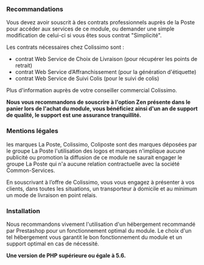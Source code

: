 ### Recommandations

Vous devez avoir souscrit à des contrats professionnels auprès de la Poste pour accéder aux services de ce module,
ou demander une simple modification de celui-ci si vous êtes sous contrat "Simplicité".
 
Les contrats nécessaires chez Colissimo sont :

* contrat Web Service de Choix de Livraison (pour récupérer les points de retrait)
* contrat Web Service d’Affranchissement (pour la génération d'étiquette)
* contrat Web Service de Suivi Colis (pour le suivi de colis)

Plus d'information auprès de votre conseiller commercial Colissimo.
 
**Nous vous recommandons de souscrire à l'option Zen présente dans le panier lors de l'achat du module, vous bénéficiez
ainsi d'un an de support de qualité, le support est une assurance tranquillité.**
 
### Mentions légales
  
les marques La Poste, Colissimo, Coliposte sont des marques déposées par le groupe La Poste l'utilisation des logos et
marques n'implique aucune publicité ou promotion la diffusion de ce module ne saurait engager le groupe La Poste qui n'a
aucune relation contractuelle avec la société Common-Services.

En souscrivant à l’offre de Colissimo, vous vous engagez à présenter à vos clients, dans toutes les situations,
un transporteur à domicile et au minimum un mode de livraison en point relais. 

### Installation

Nous recommandons vivement l'utilisation d'un hébergement recommandé par Prestashop pour un fonctionnement optimal du
module. Le choix d'un tel hébergement vous garantit le bon fonctionnement du module et un support optimal en cas de
nécessité.

**Une version de PHP supérieure ou égale à 5.6.**

